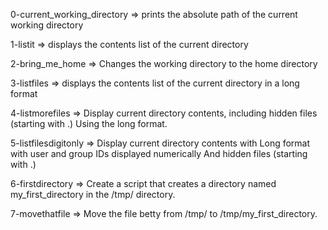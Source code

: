 
0-current_working_directory => prints the absolute path of the current working directory

1-listit => displays the contents list of the current directory

2-bring_me_home => Changes the working directory to the home directory

3-listfiles => displays the contents list of the current directory in a long format

4-listmorefiles => Display current directory contents, including hidden files (starting with .) Using the long format.

5-listfilesdigitonly => Display current directory contents with Long format with user and group IDs displayed numerically And hidden files (starting with .)

6-firstdirectory => Create a script that creates a directory named my_first_directory in the /tmp/ directory.

7-movethatfile => Move the file betty from /tmp/ to /tmp/my_first_directory.
